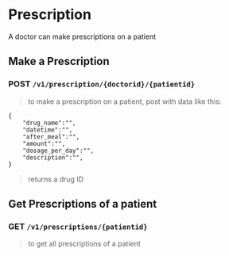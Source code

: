 # Prescription
A doctor can make prescriptions on a patient

## Make a Prescription

### POST `/v1/prescription/{doctorid}/{patientid}`
> to make a prescription on a patient, post with data like this:
```
{
    "drug_name":"",
    "datetime":"",
    "after_meal":"",
    "amount":"",
    "dosage_per_day":"",
    "description":"",
}
```
> returns a drug ID

## Get Prescriptions of a patient

### GET `/v1/prescriptions/{patientid}`
> to get all prescriptions of a patient

